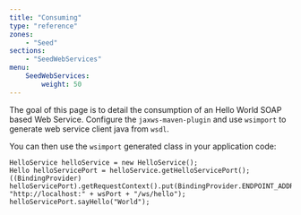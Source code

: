```yaml
---
title: "Consuming"
type: "reference"
zones:
    - "Seed"
sections:
    - "SeedWebServices"
menu:
    SeedWebServices:
        weight: 50
---
```


The goal of this page is to detail the consumption of an Hello World SOAP based Web Service. Configure the `jaxws-maven-plugin`
and use `wsimport` to generate web service client java from `wsdl`.

You can then use the `wsimport` generated class in your application code:

```
HelloService helloService = new HelloService();
Hello helloServicePort = helloService.getHelloServicePort();
((BindingProvider) helloServicePort).getRequestContext().put(BindingProvider.ENDPOINT_ADDRESS_PROPERTY, "http://localhost:" + wsPort + "/ws/hello");
helloServicePort.sayHello("World");
```

